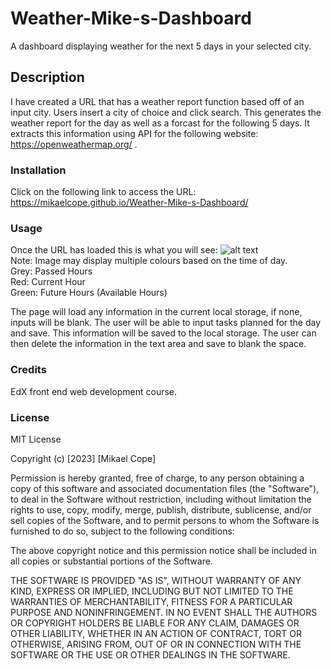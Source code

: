 # Weather-Mike-s-Dashboard
A dashboard displaying weather for the next 5 days in your selected city.

## Description
I have created a URL that has a weather report function based off of an input city. Users insert a city of choice and click search. This generates the weather report for the day as well as a forcast for the following 5 days. It extracts this information using API for the following website: https://openweathermap.org/ .

### Installation
Click on the following link to access the URL:
https://mikaelcope.github.io/Weather-Mike-s-Dashboard/


### Usage
Once the URL has loaded this is what you will see: 
![alt text](./Assets/Images/Screenshot%202023-12-12%20194752.png)<br>
Note: Image may display multiple colours based on the time of day. <br>
Grey: Passed Hours <br>
Red: Current Hour <br>
Green: Future Hours (Available Hours) <br>

The page will load any information in the current local storage, if none, inputs will be blank. The user will be able to input tasks planned for the day and save. This information will be saved to the local storage. The user can then delete the information in the text area and save to blank the space.


### Credits
EdX front end web development course.


### License
MIT License

Copyright (c) [2023] [Mikael Cope]

Permission is hereby granted, free of charge, to any person obtaining a copy
of this software and associated documentation files (the "Software"), to deal
in the Software without restriction, including without limitation the rights
to use, copy, modify, merge, publish, distribute, sublicense, and/or sell
copies of the Software, and to permit persons to whom the Software is
furnished to do so, subject to the following conditions:

The above copyright notice and this permission notice shall be included in all
copies or substantial portions of the Software.

THE SOFTWARE IS PROVIDED "AS IS", WITHOUT WARRANTY OF ANY KIND, EXPRESS OR
IMPLIED, INCLUDING BUT NOT LIMITED TO THE WARRANTIES OF MERCHANTABILITY,
FITNESS FOR A PARTICULAR PURPOSE AND NONINFRINGEMENT. IN NO EVENT SHALL THE
AUTHORS OR COPYRIGHT HOLDERS BE LIABLE FOR ANY CLAIM, DAMAGES OR OTHER
LIABILITY, WHETHER IN AN ACTION OF CONTRACT, TORT OR OTHERWISE, ARISING FROM,
OUT OF OR IN CONNECTION WITH THE SOFTWARE OR THE USE OR OTHER DEALINGS IN THE
SOFTWARE.